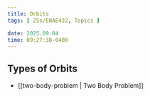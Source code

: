 ```yaml
---
title: Orbits
tags: [ 25s/ENAE432, Topics ]

date: 2025.09.04
time: 09:27:38-0400
---
```


## Types of Orbits
- [[two-body-problem | Two Body Problem]]

